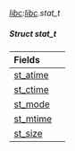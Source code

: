 _[libc](../../modules/libc/libc-module.md):[libc](../../modules/libc/libc-module.md).stat\_t_
##### Struct stat\_t

| Fields | |
|:---|:---|
| [st\_atime](libc-stat_t-st_atime.md) |  |
| [st\_ctime](libc-stat_t-st_ctime.md) |  |
| [st\_mode](libc-stat_t-st_mode.md) |  |
| [st\_mtime](libc-stat_t-st_mtime.md) |  |
| [st\_size](libc-stat_t-st_size.md) |  |
